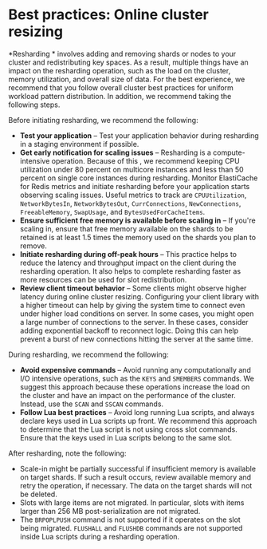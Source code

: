 # Best practices: Online cluster resizing<a name="best-practices-online-resharding"></a>

*Resharding * involves adding and removing shards or nodes to your cluster and redistributing key spaces\. As a result, multiple things have an impact on the resharding operation, such as the load on the cluster, memory utilization, and overall size of data\. For the best experience, we recommend that you follow overall cluster best practices for uniform workload pattern distribution\. In addition, we recommend taking the following steps\.

Before initiating resharding, we recommend the following:
+ **Test your application** – Test your application behavior during resharding in a staging environment if possible\.
+ **Get early notification for scaling issues** – Resharding is a compute\-intensive operation\. Because of this , we recommend keeping CPU utilization under 80 percent on multicore instances and less than 50 percent on single core instances during resharding\. Monitor ElastiCache for Redis metrics and initiate resharding before your application starts observing scaling issues\. Useful metrics to track are `CPUUtilization`, `NetworkBytesIn`, `NetworkBytesOut`, `CurrConnections`, `NewConnections`, `FreeableMemory`, `SwapUsage`, and `BytesUsedForCacheItems`\.
+ **Ensure sufficient free memory is available before scaling in** – If you're scaling in, ensure that free memory available on the shards to be retained is at least 1\.5 times the memory used on the shards you plan to remove\.
+ **Initiate resharding during off\-peak hours** – This practice helps to reduce the latency and throughput impact on the client during the resharding operation\. It also helps to complete resharding faster as more resources can be used for slot redistribution\.
+ **Review client timeout behavior** – Some clients might observe higher latency during online cluster resizing\. Configuring your client library with a higher timeout can help by giving the system time to connect even under higher load conditions on server\. In some cases, you might open a large number of connections to the server\. In these cases, consider adding exponential backoff to reconnect logic\. Doing this can help prevent a burst of new connections hitting the server at the same time\.

During resharding, we recommend the following:
+ **Avoid expensive commands** – Avoid running any computationally and I/O intensive operations, such as the `KEYS` and `SMEMBERS` commands\. We suggest this approach because these operations increase the load on the cluster and have an impact on the performance of the cluster\. Instead, use the `SCAN` and `SSCAN` commands\.
+ **Follow Lua best practices** – Avoid long running Lua scripts, and always declare keys used in Lua scripts up front\. We recommend this approach to determine that the Lua script is not using cross slot commands\. Ensure that the keys used in Lua scripts belong to the same slot\.

After resharding, note the following:
+ Scale\-in might be partially successful if insufficient memory is available on target shards\. If such a result occurs, review available memory and retry the operation, if necessary\. The data on the target shards will not be deleted\.
+ Slots with large items are not migrated\. In particular, slots with items larger than 256 MB post\-serialization are not migrated\.
+ The `BRPOPLPUSH` command is not supported if it operates on the slot being migrated\. `FLUSHALL` and `FLUSHDB` commands are not supported inside Lua scripts during a resharding operation\.